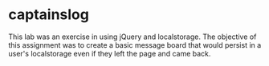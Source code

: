 # captainslog

This lab was an exercise in using jQuery and localstorage. The objective of this assignment was to create
a basic message board that would persist in a user's localstorage even if they left the page and came back.
